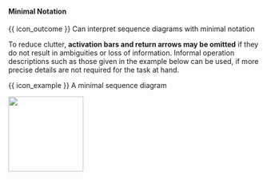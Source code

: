 <div id="title">

#### Minimal Notation

</div>

<span id="prereqs"></span>

<span id="outcomes">{{ icon_outcome }} Can interpret sequence diagrams with minimal notation</span>

<div id="body">

To reduce clutter, **activation bars and return arrows may be omitted** if they do not result in ambiguities or loss of information. Informal operation descriptions such as those given in the example below can be used, if more precise details are not required for the task at hand.

<tip-box>

{{ icon_example }} A minimal sequence diagram

<!-- TODO: add a more detailed version of the SD for comparison -->

<img src="{{baseUrl}}/uml/sequenceDiagrams/minimalNotation/images/textLogic.png" height="150" />
<p/>

</tip-box>

</div>

<div id="extras">
</div>